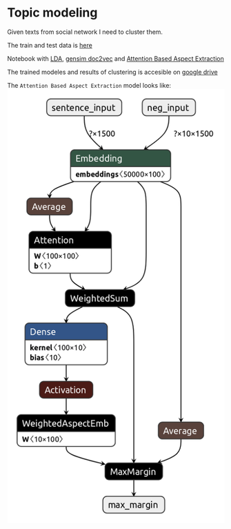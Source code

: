 # Topic modeling

Given texts from social network I need to cluster them.

The train and test data is [here](https://yadi.sk/d/pgTXMnUgHi-ROA)

Notebook with [LDA](LDA.ipynb), [gensim doc2vec](Doc2Vec.ipynb) and [Attention Based Aspect Extraction](ABAE.ipynb)

The trained modeles and results of clustering is accesible on [google drive](https://drive.google.com/drive/folders/1zqjfVnM9NDCwhXH_eVQRMRqSqve_a9kY?usp=sharing)

The `Attention Based Aspect Extraction` model looks like:
![](ABAE.h5.png)